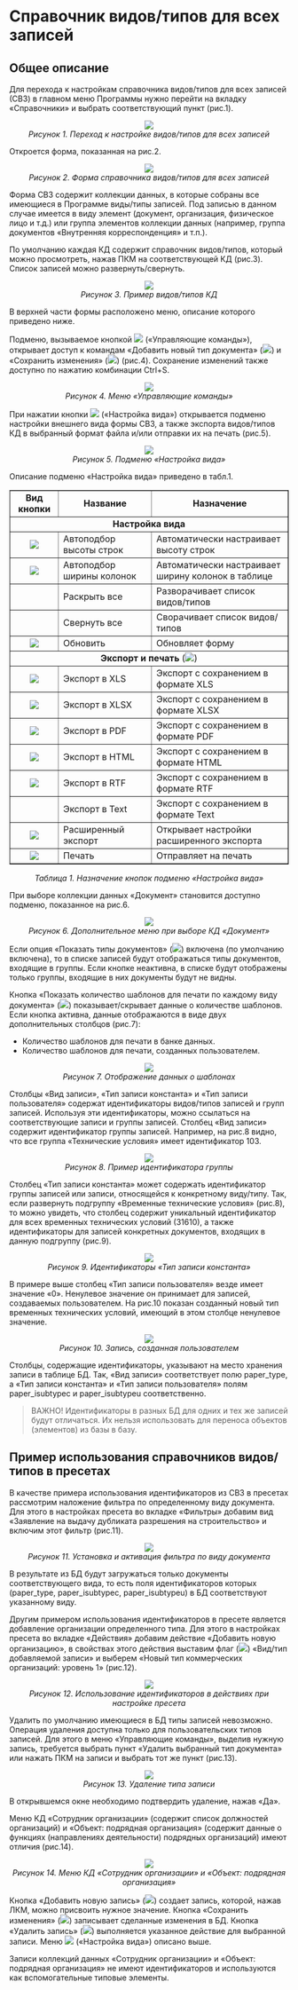 # Справочник видов/типов для всех записей

## Общее описание

Для перехода к настройкам справочника видов/типов для всех записей (СВЗ) в главном меню Программы нужно перейти на вкладку «Справочники» и выбрать соответствующий пункт (рис.1).

<p align="center">
<img src="images/13_companion_01.png"><br>
<i>Рисунок 1. Переход к настройке видов/типов для всех записей</i>
</p>
 
Откроется форма, показанная на рис.2. 

<p align="center">
<img src="images/13_companion_02.png"><br>
<i>Рисунок 2. Форма справочника видов/типов для всех записей</i>
</p>
 
Форма СВЗ содержит коллекции данных, в которые собраны все имеющиеся в Программе виды/типы записей. Под записью в данном случае имеется в виду элемент (документ, организация, физическое лицо и т.д.) или группа элементов коллекции данных (например, группа документов «Внутренняя корреспонденция» и т.п.).

По умолчанию каждая КД содержит справочник видов/типов, который можно просмотреть, нажав ПКМ на соответствующей КД (рис.3). Список записей можно развернуть/свернуть.

<p align="center">
<img src="images/13_companion_03.png"><br>
<i>Рисунок 3. Пример видов/типов КД</i>
</p>

В верхней части формы расположено меню, описание которого приведено ниже.

Подменю, вызываемое кнопкой ![](images/buttons/button_66.png) («Управляющие команды»), открывает доступ к командам «Добавить новый тип документа» (![](images/buttons/button_35.png)) и «Сохранить изменения» (![](images/buttons/button_01.png)) (рис.4). Сохранение изменений также доступно по нажатию комбинации Ctrl+S.

<p align="center">
<img src="images/13_companion_04.png"><br>
<i>Рисунок 4. Меню «Управляющие команды»</i>
</p>

При нажатии кнопки ![](images/buttons/puzzle.png) («Настройка вида») открывается подменю настройки внешнего вида формы СВЗ, а также экспорта видов/типов КД в выбранный формат файла и/или отправки их на печать (рис.5).

<p align="center">
<img src="images/13_companion_05.png"><br>
<i>Рисунок 5. Подменю «Настройка вида»</i>
</p>
 
Описание подменю «Настройка вида» приведено в табл.1.

<table border="1">
<tr>
    <td align="center"><b>Вид кнопки</b></td>
    <td align="center"><b>Название</b></td>
    <td align="center"><b>Назначение</b></td>
</tr>
<tr>
    <td colspan="3" align="center"><b>Настройка вида</b></td>
</tr>
<tr>
    <td align="center"><img src="images/buttons/button_18.png"></td>
    <td>Автоподбор высоты строк</td>
    <td>Автоматически настраивает высоту строк</td>
</tr>
<tr>
    <td align="center"><img src="images/buttons/button_19.png"></td>
    <td>Автоподбор ширины колонок</td>
    <td>Автоматически настраивает ширину колонок в таблице</td>
</tr>
<tr>
    <td></td>
    <td>Раскрыть все</td>
    <td>Разворачивает список видов/типов</td>
</tr>
<tr>
    <td></td>
    <td>Свернуть все</td>
    <td>Сворачивает список видов/типов</td>
</tr>
<tr>
    <td align="center"><img src="images/buttons/button_20.png"></td>
    <td>Обновить</td>
    <td>Обновляет форму</td>
</tr>
<tr>
    <td colspan="3" align="center"><b>Экспорт и печать</b> (<img src="images/buttons/button_21.png">)</td>
</tr>
<tr>
    <td align="center"><img src="images/buttons/button_36.png"></td>
    <td>Экспорт в XLS</td>
    <td>Экспорт с сохранением в формате XLS</td>
</tr>
<tr>
    <td align="center"><img src="images/buttons/button_37.png"></td>
    <td>Экспорт в XLSX</td>
    <td>Экспорт с сохранением в формате XLSX</td>
</tr>
<tr>
    <td align="center"><img src="images/buttons/button_38.png"></td>
    <td>Экспорт в PDF</td>
    <td>Экспорт с сохранением в формате PDF</td>
</tr>
<tr>
    <td align="center"><img src="images/buttons/button_39.png"></td>
    <td>Экспорт в HTML</td>
    <td>Экспорт с сохранением в формате HTML</td>
</tr>
<tr>
    <td align="center"><img src="images/buttons/button_40.png"></td>
    <td>Экспорт в RTF</td>
    <td>Экспорт с сохранением в формате RTF</td>
</tr>
<tr>
    <td></td>
    <td>Экспорт в Text</td>
    <td>Экспорт с сохранением в формате Text</td>
</tr>
<tr>
    <td align="center"><img src="images/buttons/button_41.png"></td>
    <td>Расширенный экспорт</td>
    <td>Открывает настройки расширенного экспорта</td>
</tr>
<tr>
    <td align="center"><img src="images/buttons/button_16.png"></td>
    <td>Печать</td>
    <td>Отправляет на печать</td>
</tr>
</table>

<p align="center"><i>Таблица 1. Назначение кнопок подменю «Настройка вида»</i></p>

При выборе коллекции данных «Документ» становится доступно подменю, показанное на рис.6.

<p align="center">
<img src="images/13_companion_06.png"><br>
<i>Рисунок 6. Дополнительное меню при выборе КД «Документ»</i>
</p>
 
Если опция «Показать типы документов» (![](images/buttons/button_67.png)) включена (по умолчанию включена), то в списке записей будут отображаться типы документов, входящие в группы. Если кнопке неактивна, в списке будут отображены только группы, входящие в них документы будут не видны.

Кнопка «Показать количество шаблонов для печати по каждому виду документа» (![](images/buttons/button_68.png)) показывает/скрывает данные о количестве шаблонов. Если кнопка активна, данные отображаются в виде двух дополнительных столбцов (рис.7):

- Количество шаблонов для печати в банке данных.
- Количество шаблонов для печати, созданных пользователем.

<p align="center">
<img src="images/13_companion_07.png"><br>
<i>Рисунок 7. Отображение данных о шаблонах</i>
</p>

Столбцы «Вид записи», «Тип записи константа» и «Тип записи пользователя» содержат идентификаторы видов/типов записей и групп записей. Используя эти идентификаторы, можно ссылаться на соответствующие записи и группы записей.
Столбец «Вид записи» содержит идентификатор группы записей. Например, на рис.8 видно, что все группа «Технические условия» имеет идентификатор 103.

<p align="center">
<img src="images/13_companion_08.png"><br>
<i>Рисунок 8. Пример идентификатора группы</i>
</p>

Столбец «Тип записи константа» может содержать идентификатор группы записей или записи, относящейся к конкретному виду/типу. Так, если развернуть подгруппу «Временные технические условия» (рис.8), то можно увидеть, что столбец содержит уникальный идентификатор для всех временных технических условий (31610), а также идентификаторы для записей конкретных документов, входящих в данную подгруппу (рис.9).

<p align="center">
<img src="images/13_companion_09.png"><br>
<i>Рисунок 9. Идентификаторы «Тип записи константа»</i>
</p>

В примере выше столбец «Тип записи пользователя» везде имеет значение «0». Ненулевое значение он принимает для записей, создаваемых пользователем. На рис.10 показан созданный новый тип временных технических условий, имеющий в этом столбце ненулевое значение.

<p align="center">
<img src="images/13_companion_10.png"><br>
<i>Рисунок 10. Запись, созданная пользователем</i>
</p>

Столбцы, содержащие идентификаторы, указывают на место хранения записи в таблице БД. Так, «Вид записи» соответствует полю paper_type, а «Тип записи константа» и «Тип записи пользователя» полям paper_isubtypec и paper_isubtypeu соответственно.

>ВАЖНО! Идентификаторы в разных БД для одних и тех же записей будут отличаться. Их нельзя использовать для переноса объектов (элементов) из базы в базу.

## Пример использования справочников видов/типов в пресетах

В качестве примера использования идентификаторов из СВЗ в пресетах рассмотрим наложение фильтра по определенному виду документа. Для этого в настройках пресета во вкладке «Фильтры» добавим вид «Заявление на выдачу дубликата разрешения на строительство» и включим этот фильтр (рис.11).

<p align="center">
<img src="images/13_companion_11.png"><br>
<i>Рисунок 11. Установка и активация фильтра по виду документа</i>
</p>
 
В результате из БД будут загружаться только документы соответствующего вида, то есть поля идентификаторов которых (paper_type, paper_isubtypec, paper_isubtypeu) в БД соответствуют указанному виду.  

Другим примером использования идентификаторов в пресете является добавление организации определенного типа. Для этого в настройках пресета во вкладке «Действия» добавим действие «Добавить новую организацию», в свойствах этого действия выставим флаг (![](images/buttons/flagon.png)) «Вид/тип добавляемой записи» и выберем «Новый тип коммерческих организаций: уровень 1» (рис.12).

<p align="center">
<img src="images/13_companion_12.png"><br>
<i>Рисунок 12. Использование идентификаторов в действиях при настройке пресета</i>
</p>

Удалить по умолчанию имеющиеся в БД типы записей невозможно. Операция удаления доступна только для пользовательских типов записей. Для этого в меню «Управляющие команды», выделив нужную запись, требуется выбрать пункт «Удалить выбранный тип документа» или нажать ПКМ на записи и выбрать тот же пункт (рис.13).

<p align="center">
<img src="images/13_companion_13.png"><br>
<i>Рисунок 13. Удаление типа записи</i>
</p>
 
В открывшемся окне необходимо подтвердить удаление, нажав «Да».

Меню КД «Сотрудник организации» (содержит список должностей организаций) и «Объект: подрядная организация» (содержит данные о функциях (направлениях деятельности) подрядных организаций) имеют отличия (рис.14).

<p align="center">
<img src="images/13_companion_14.png"><br>
<i>Рисунок 14. Меню КД «Сотрудник организации» и «Объект: подрядная организация»</i>
</p>

Кнопка «Добавить новую запись» (![](images/buttons/button_35.png)) создает запись, которой, нажав ЛКМ, можно присвоить нужное значение. Кнопка «Сохранить изменения» (![](images/buttons/button_01.png)) записывает сделанные изменения в БД. Кнопка «Удалить запись» (![](images/buttons/button_14.png)) выполняется указанное действие для выбранной записи. Меню ![](images/buttons/puzzle.png) («Настройка вида») описано выше.

Записи коллекций данных «Сотрудник организации» и «Объект: подрядная организация» не имеют идентификаторов и используются как вспомогательные типовые элементы.

